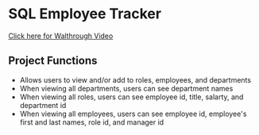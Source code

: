 # SQL Employee Tracker

[Click here for Walthrough Video](https://drive.google.com/file/d/1Fa2H98SVI6sEtc9qosGmklcwb3bo1_1W/view)

## Project Functions
* Allows users to view and/or add to roles, employees, and departments
* When viewing all departments, users can see department names
* When viewing all roles, users can see employee id, title, salarty, and department id
* When viewing all employees, users can see employee id, employee's first and last names, role id, and manager id
